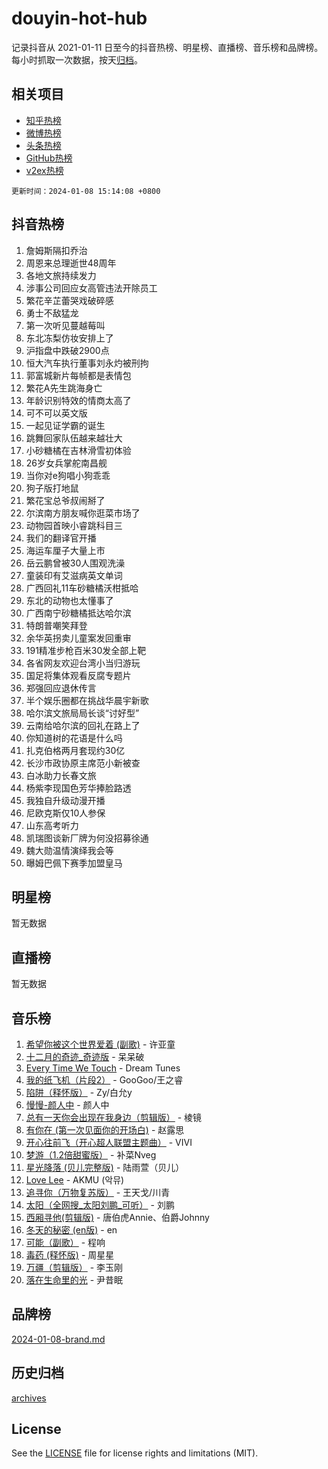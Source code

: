 # douyin-hot-hub

记录抖音从 2021-01-11 日至今的抖音热榜、明星榜、直播榜、音乐榜和品牌榜。每小时抓取一次数据，按天[归档](archives)。

## 相关项目

- [知乎热榜](https://github.com/lonnyzhang423/zhihu-hot-hub)
- [微博热榜](https://github.com/lonnyzhang423/weibo-hot-hub)
- [头条热榜](https://github.com/lonnyzhang423/toutiao-hot-hub)
- [GitHub热榜](https://github.com/lonnyzhang423/github-hot-hub)
- [v2ex热榜](https://github.com/lonnyzhang423/v2ex-hot-hub)


`更新时间：2024-01-08 15:14:08 +0800`

## 抖音热榜

1. 詹姆斯隔扣乔治
1. 周恩来总理逝世48周年
1. 各地文旅持续发力
1. 涉事公司回应女高管违法开除员工
1. 繁花辛芷蕾哭戏破碎感
1. 勇士不敌猛龙
1. 第一次听见蔓越莓叫
1. 东北冻梨仿妆安排上了
1. 沪指盘中跌破2900点
1. 恒大汽车执行董事刘永灼被刑拘
1. 郭富城新片每帧都是表情包
1. 繁花A先生跳海身亡
1. 年龄识别特效的情商太高了
1. 可不可以英文版
1. 一起见证学霸的诞生
1. 跳舞回家队伍越来越壮大
1. 小砂糖橘在吉林滑雪初体验
1. 26岁女兵掌舵南昌舰
1. 当你对e狗唱小狗乖乖
1. 狗子版打地鼠
1. 繁花宝总爷叔闹掰了
1. 尔滨南方朋友喊你逛菜市场了
1. 动物园首映小睿跳科目三
1. 我们的翻译官开播
1. 海运车厘子大量上市
1. 岳云鹏曾被30人围观洗澡
1. 童装印有艾滋病英文单词
1. 广西回礼11车砂糖橘沃柑抵哈
1. 东北的动物也太懂事了
1. 广西南宁砂糖橘抵达哈尔滨
1. 特朗普嘲笑拜登
1. 余华英拐卖儿童案发回重审
1. 191精准步枪百米30发全部上靶
1. 各省网友欢迎台湾小当归游玩
1. 国足将集体观看反腐专题片
1. 郑强回应退休传言
1. 半个娱乐圈都在挑战华晨宇新歌
1. 哈尔滨文旅局局长谈“讨好型”
1. 云南给哈尔滨的回礼在路上了
1. 你知道树的花语是什么吗
1. 扎克伯格两月套现约30亿
1. 长沙市政协原主席范小新被查
1. 白冰助力长春文旅
1. 杨紫李现国色芳华捧脸路透
1. 我独自升级动漫开播
1. 尼欧克斯仅10人参保
1. 山东高考听力
1. 凯瑞图谈新厂牌为何没招募徐通
1. 魏大勋温情演绎我会等
1. 曝姆巴佩下赛季加盟皇马

## 明星榜

暂无数据

## 直播榜

暂无数据

## 音乐榜

1. [希望你被这个世界爱着 (副歌)](https://sf86-cdn-tos.douyinstatic.com/obj/tos-cn-ve-2774/oUHCmWQfZlE3QQBKBeD8rCFLpJzPgCpImhsxMt) - 许亚童
1. [十二月的奇迹_奇迹版](https://sf86-cdn-tos.douyinstatic.com/obj/tos-cn-ve-2774/oMslvA9FBzGMGHnyUuoiiUjtIAXfMz6tzwByW8) - 呆呆破
1. [Every Time We Touch](https://sf86-cdn-tos.douyinstatic.com/obj/tos-cn-ve-2774/ogN6lUKQeBBfEVhIOMikG1CcJjugxk1tztZyhP) - Dream Tunes
1. [我的纸飞机（片段2）](https://sf6-cdn-tos.douyinstatic.com/obj/tos-cn-ve-2774/oM2ZrKcg2CD5AeRB2gkeXOFB1IxAGJdZPazYHf) - GooGoo/王之睿
1. [陷阱（释怀版）](https://sf86-cdn-tos.douyinstatic.com/obj/tos-cn-ve-2774/oE8C21LeZrzKLDFfQYgMzx4GAIHageG5IzayY7) - Zy/白允y
1. [慢慢-颜人中](https://sf6-cdn-tos.douyinstatic.com/obj/tos-cn-ve-2774/ocjHNfBXdBxQNC8ZGAeoLMFTUgtBg8bkExunDC) - 颜人中
1. [总有一天你会出现在我身边（剪辑版）](https://sf3-cdn-tos.douyinstatic.com/obj/tos-cn-ve-2774/oMLsHwhWW7CYoAhoWB9EXUQIzNBsfAJxpAoxCU) - 棱镜
1. [有你在 (第一次见面你的开场白)](https://sf3-cdn-tos.douyinstatic.com/obj/tos-cn-ve-2774/oAthrQ3ClJBfI57uBoFEgNDYtNCZ0TSYQQfxQ0) - 赵露思
1. [开心往前飞（开心超人联盟主题曲）](https://sf86-cdn-tos.douyinstatic.com/obj/tos-cn-ve-2774/9d8fb7c82cf1421fb93a9fe925275e0a) - VIVI
1. [梦游（1.2倍甜蜜版）](https://sf86-cdn-tos.douyinstatic.com/obj/tos-cn-ve-2774/o4gyAUm8hwufoEABmwVIiQtHsFuGzAEEWtNMzo) - 补菜Nveg
1. [星光降落 (贝儿完整版)](https://sf6-cdn-tos.douyinstatic.com/obj/tos-cn-ve-2774/okwB9hAwyAtsFFkFBzAX1hOOfQuIoMNs0W2Mwr) - 陆雨萱（贝儿）
1. [Love Lee](https://sf6-cdn-tos.douyinstatic.com/obj/tos-cn-ve-2774/o05GbkJGbCBTdDnMtB0fwOYgkeZp23vrWQDQBS) - AKMU (악뮤)
1. [追寻你（万物复苏版）](https://sf3-cdn-tos.douyinstatic.com/obj/tos-cn-ve-2774/oYeAZJsbjIDit9APmBg8u6uDUQnHmoCf3gbo74) - 王天戈/川青
1. [太阳（全网搜_太阳刘鹏_可听）](https://sf6-cdn-tos.douyinstatic.com/obj/tos-cn-ve-2774/ogWbyIQnlBFImVbeDocRdCIYtBHlbJXgfZMvgz) - 刘鹏
1. [西厢寻他(剪辑版)](https://sf86-cdn-tos.douyinstatic.com/obj/tos-cn-ve-2774/oUsAVfAQKlRNxEv5qxvIB8o5qmIWUcXbzJKJhw) - 唐伯虎Annie、伯爵Johnny
1. [冬天的秘密 (en版)](https://sf86-cdn-tos.douyinstatic.com/obj/tos-cn-ve-2774/okIuMHDdzyf3FjGK4Lphe1vfHcQaPIHAg0Z4CR) - en
1. [可能（副歌）](https://sf86-cdn-tos.douyinstatic.com/obj/tos-cn-ve-2774/cde1731888894259b333569393c2fb51) - 程响
1. [毒药 (释怀版)](https://sf3-cdn-tos.douyinstatic.com/obj/tos-cn-ve-2774/oYILMEAzspdZBIzy4frJNB8ZHPHWAhiwowd4Ad) - 周星星
1. [万疆（剪辑版）](https://sf86-cdn-tos.douyinstatic.com/obj/tos-cn-ve-2774/ooG7oVgFlDTelKCjCsTTobQvbdtj1BBQXnfZd8) - 李玉刚
1. [落在生命里的光](https://sf86-cdn-tos.douyinstatic.com/obj/tos-cn-ve-2774/d9ffa8c090124ea58bb10df9b510c01d) - 尹昔眠

## 品牌榜

[2024-01-08-brand.md](archives/2024-01-08-brand.md)

## 历史归档

[archives](archives)

## License

See the [LICENSE](LICENSE) file for license rights and limitations (MIT).
